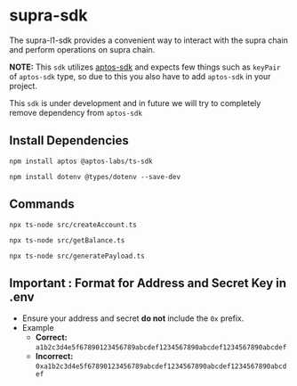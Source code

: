 # supra-sdk

The supra-l1-sdk provides a convenient way to interact with the supra chain and perform operations on supra chain.

**NOTE:** This `sdk` utilizes [aptos-sdk](https://aptos-labs.github.io/ts-sdk-doc/) and expects few things such as `keyPair` of `aptos-sdk` type, so due to this you also have to add `aptos-sdk` in your project.

This `sdk` is under development and in future we will try to completely remove dependency from `aptos-sdk`

## Install Dependencies

```
npm install aptos @aptos-labs/ts-sdk
```
```
npm install dotenv @types/dotenv --save-dev
```

## Commands 

```
npx ts-node src/createAccount.ts
```

```
npx ts-node src/getBalance.ts
```
```
npx ts-node src/generatePayload.ts
```

## Important : Format for Address and Secret Key in .env
- Ensure your address and secret **do not** include the `0x` prefix.
- Example
    - **Correct:**      `a1b2c3d4e5f67890123456789abcdef1234567890abcdef1234567890abcdef`
    - **Incorrect:** `0xa1b2c3d4e5f67890123456789abcdef1234567890abcdef1234567890abcdef`